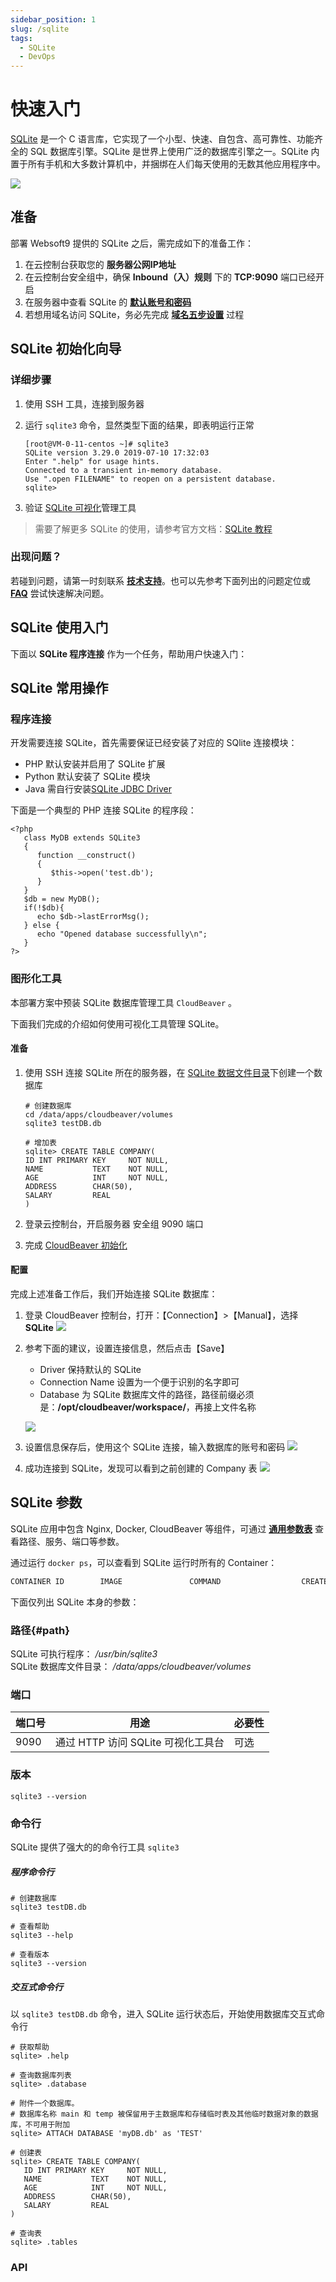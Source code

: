```yaml
---
sidebar_position: 1
slug: /sqlite
tags:
  - SQLite
  - DevOps
---
```


# 快速入门

[SQLite](https://sqlite.org) 是一个 C 语言库，它实现了一个小型、快速、自包含、高可靠性、功能齐全的 SQL 数据库引擎。SQLite 是世界上使用广泛的数据库引擎之一。SQLite 内置于所有手机和大多数计算机中，并捆绑在人们每天使用的无数其他应用程序中。

![](https://libs.websoft9.com/Websoft9/DocsPicture/zh/sqlite/sqlite-gui-websoft9.png)


## 准备

部署 Websoft9 提供的 SQLite 之后，需完成如下的准备工作：

1. 在云控制台获取您的 **服务器公网IP地址** 
2. 在云控制台安全组中，确保 **Inbound（入）规则** 下的 **TCP:9090** 端口已经开启
3. 在服务器中查看 SQLite 的 **[默认账号和密码](./setup/credentials)**  
4. 若想用域名访问  SQLite，务必先完成 **[域名五步设置](./administrator/domain_step)** 过程


## SQLite 初始化向导

### 详细步骤

1. 使用 SSH 工具，连接到服务器

2. 运行 `sqlite3` 命令，显然类型下面的结果，即表明运行正常
   ```
   [root@VM-0-11-centos ~]# sqlite3
   SQLite version 3.29.0 2019-07-10 17:32:03
   Enter ".help" for usage hints.
   Connected to a transient in-memory database.
   Use ".open FILENAME" to reopen on a persistent database.
   sqlite>
   ```

3. 验证 [SQLite 可视化](/zh/solution-gui.md)管理工具

> 需要了解更多 SQLite 的使用，请参考官方文档：[SQLite 教程](https://www.sqlite.net.cn/tutorial/2.html)

### 出现问题？

若碰到问题，请第一时刻联系 **[技术支持](./helpdesk)**。也可以先参考下面列出的问题定位或  **[FAQ](./faq#setup)** 尝试快速解决问题。


## SQLite 使用入门

下面以 **SQLite 程序连接** 作为一个任务，帮助用户快速入门：

## SQLite 常用操作

### 程序连接

开发需要连接 SQLite，首先需要保证已经安装了对应的 SQlite 连接模块：

* PHP 默认安装并启用了 SQLite 扩展
* Python  默认安装了 SQLite 模块
* Java 需自行安装[SQLite JDBC Driver](https://github.com/xerial/sqlite-jdbc/releases)

下面是一个典型的 PHP 连接 SQLite 的程序段：

```
<?php
   class MyDB extends SQLite3
   {
      function __construct()
      {
         $this->open('test.db');
      }
   }
   $db = new MyDB();
   if(!$db){
      echo $db->lastErrorMsg();
   } else {
      echo "Opened database successfully\n";
   }
?>
```

### 图形化工具

本部署方案中预装 SQLite 数据库管理工具 `CloudBeaver` 。  

下面我们完成的介绍如何使用可视化工具管理 SQLite。

#### 准备

1. 使用 SSH 连接 SQLite 所在的服务器，在 [SQLite 数据文件目录](#path)下创建一个数据库
   ```
   # 创建数据库
   cd /data/apps/cloudbeaver/volumes
   sqlite3 testDB.db
   
   # 增加表
   sqlite> CREATE TABLE COMPANY(
   ID INT PRIMARY KEY     NOT NULL,
   NAME           TEXT    NOT NULL,
   AGE            INT     NOT NULL,
   ADDRESS        CHAR(50),
   SALARY         REAL
   )
   ```

2. 登录云控制台，开启服务器 安全组 9090 端口

3. 完成 [CloudBeaver 初始化](./cloudbeaver)


#### 配置

完成上述准备工作后，我们开始连接 SQLite 数据库：  

1. 登录 CloudBeaver 控制台，打开：【Connection】>【Manual】，选择 **SQLite**
   ![](https://libs.websoft9.com/Websoft9/DocsPicture/en/cloudbeaver/cloudbeaver-openconn-websoft9.png)

2. 参考下面的建议，设置连接信息，然后点击【Save】

   - Driver 保持默认的 SQLite
   - Connection Name 设置为一个便于识别的名字即可
   - Database 为 SQLite 数据库文件的路径，路径前缀必须是：**/opt/cloudbeaver/workspace/**，再接上文件名称

   ![](https://libs.websoft9.com/Websoft9/DocsPicture/en/cloudbeaver/cloudbeaver-openconnsqlite-websoft9.png)

3. 设置信息保存后，使用这个 SQLite 连接，输入数据库的账号和密码
   ![](https://libs.websoft9.com/Websoft9/DocsPicture/en/cloudbeaver/cloudbeaver-conlogin-websoft9.png)

4. 成功连接到 SQLite，发现可以看到之前创建的 Company 表
   ![](https://libs.websoft9.com/Websoft9/DocsPicture/en/cloudbeaver/cloudbeaver-listtable-websoft9.png)

## SQLite 参数

SQLite 应用中包含 Nginx, Docker, CloudBeaver 等组件，可通过 **[通用参数表](./setup/parameter)** 查看路径、服务、端口等参数。

通过运行 `docker ps`，可以查看到 SQLite 运行时所有的 Container：

```bash
CONTAINER ID        IMAGE               COMMAND                  CREATED             STATUS              PORTS                                NAMES
```


下面仅列出 SQLite 本身的参数：

### 路径{#path}

SQLite 可执行程序： */usr/bin/sqlite3*  
SQLite 数据库文件目录： */data/apps/cloudbeaver/volumes*  

### 端口

| 端口号 | 用途                                          | 必要性 |
| ------ | --------------------------------------------- | ------ |
| 9090   | 通过 HTTP 访问 SQLite 可视化工具台 | 可选   |

### 版本

```shell
sqlite3 --version
```

### 命令行

SQLite 提供了强大的的命令行工具 `sqlite3`  

##### 程序命令行

```
# 创建数据库
sqlite3 testDB.db

# 查看帮助
sqlite3 --help

# 查看版本
sqlite3 --version
```

##### 交互式命令行

以 `sqlite3 testDB.db` 命令，进入 SQLite 运行状态后，开始使用数据库交互式命令行

```
# 获取帮助
sqlite> .help

# 查询数据库列表
sqlite> .database

# 附件一个数据库。
# 数据库名称 main 和 temp 被保留用于主数据库和存储临时表及其他临时数据对象的数据库，不可用于附加
sqlite> ATTACH DATABASE 'myDB.db' as 'TEST'

# 创建表
sqlite> CREATE TABLE COMPANY(
   ID INT PRIMARY KEY     NOT NULL,
   NAME           TEXT    NOT NULL,
   AGE            INT     NOT NULL,
   ADDRESS        CHAR(50),
   SALARY         REAL
)

# 查询表
sqlite> .tables

````

### API


